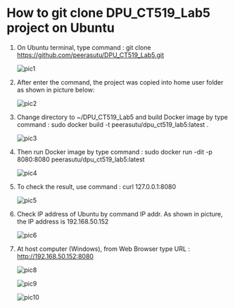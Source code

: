# How to git clone DPU_CT519_Lab5 project on Ubuntu
1) On Ubuntu terminal, type command : git clone https://github.com/peerasutu/DPU_CT519_Lab5.git

   ![pic1](https://user-images.githubusercontent.com/51110675/183294551-abde695f-034a-401e-be6f-e0c8b06d34b7.png)
   
2) After enter the command, the project was copied into home user folder as shown in picture below:

   ![pic2](https://user-images.githubusercontent.com/51110675/183294508-2b188e5b-f52d-47a8-bb9d-2e83f9cca92b.png)
   
3) Change directory to ~/DPU_CT519_Lab5 and build Docker image by type command : sudo docker build -t peerasutu/dpu_ct519_lab5:latest .

   ![pic3](https://user-images.githubusercontent.com/51110675/183295151-48ac668d-b031-48a1-9b47-1e85bfe5b880.png)
  
4) Then run Docker image by type command : sudo docker run -dit -p 8080:8080 peerasutu/dpu_ct519_lab5:latest
   
   ![pic4](https://user-images.githubusercontent.com/51110675/183295438-9516af7e-91ae-4768-97d3-905382150378.png)
   
5) To check the result, use command : curl 127.0.0.1:8080

   ![pic5](https://user-images.githubusercontent.com/51110675/183295690-1a250aa4-1902-4617-97d6-2bd75dbd562f.png)

6) Check IP address of Ubuntu by command IP addr. As shown in picture, the IP address is 192.168.50.152 
   
   ![pic6](https://user-images.githubusercontent.com/51110675/183295883-fc29dbac-88d5-459b-bb6e-91755bdf1878.png)

7) At host computer (Windows), from Web Browser type URL : http://192.168.50.152:8080 
   
   ![pic8](https://user-images.githubusercontent.com/51110675/183297390-5309e3ad-7aaa-40b7-a7e1-fa8750026730.png)
   
   ![pic9](https://user-images.githubusercontent.com/51110675/183297584-0d0c36c3-aceb-4df3-9f1c-1e926a359cd3.png)
   
   ![pic10](https://user-images.githubusercontent.com/51110675/183297729-1f495ac9-241c-46c0-b3eb-49585a50015b.png)
